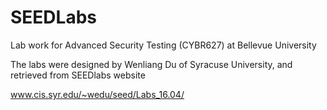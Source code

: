 # SEEDLabs

Lab work for Advanced Security Testing (CYBR627) at Bellevue University

The labs were designed by Wenliang Du of Syracuse University, and retrieved from SEEDlabs website  

www.cis.syr.edu/~wedu/seed/Labs_16.04/
